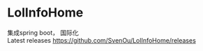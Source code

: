 # LolInfoHome
集成spring boot， 国际化</br>
Latest releases https://github.com/SvenOu/LolInfoHome/releases
